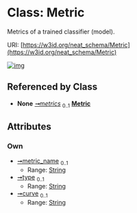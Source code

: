 
# Class: Metric


Metrics of a trained classifier (model).

URI: [https://w3id.org/neat_schema/Metric](https://w3id.org/neat_schema/Metric)


[![img](https://yuml.me/diagram/nofunky;dir:TB/class/[MetricContainer]++-%20metrics%200..1>[Metric&#124;metric_name:string%20%3F;type:string%20%3F;curve:string%20%3F],[MetricContainer])](https://yuml.me/diagram/nofunky;dir:TB/class/[MetricContainer]++-%20metrics%200..1>[Metric&#124;metric_name:string%20%3F;type:string%20%3F;curve:string%20%3F],[MetricContainer])

## Referenced by Class

 *  **None** *[➞metrics](metricContainer__metrics.md)*  <sub>0..1</sub>  **[Metric](Metric.md)**

## Attributes


### Own

 * [➞metric_name](metric__metric_name.md)  <sub>0..1</sub>
     * Range: [String](types/String.md)
 * [➞type](metric__type.md)  <sub>0..1</sub>
     * Range: [String](types/String.md)
 * [➞curve](metric__curve.md)  <sub>0..1</sub>
     * Range: [String](types/String.md)
